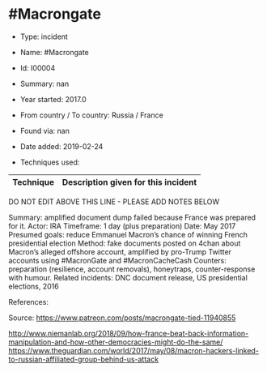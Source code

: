 # #Macrongate

* Type: incident

* Name: #Macrongate

* Id: I00004

* Summary: nan

* Year started: 2017.0

* From country / To country: Russia / France

* Found via: nan

* Date added: 2019-02-24

* Techniques used: 

| Technique | Description given for this incident |
| --------- | ------------------------- |

DO NOT EDIT ABOVE THIS LINE - PLEASE ADD NOTES BELOW

Summary: amplified document dump failed because France was prepared for it.
Actor: IRA
Timeframe: 1 day (plus preparation)
Date: May 2017
Presumed goals: reduce Emmanuel Macron’s chance of winning French presidential election
Method:
fake documents posted on 4chan about Macron’s alleged offshore account, 
amplified by pro-Trump Twitter accounts using #MacronGate and #MacronCacheCash
Counters: 
preparation (resilience, account removals), 
honeytraps, 
counter-response with humour.
Related incidents:
DNC document release, US presidential elections, 2016


References:


Source: https://www.patreon.com/posts/macrongate-tied-11940855 

http://www.niemanlab.org/2018/09/how-france-beat-back-information-manipulation-and-how-other-democracies-might-do-the-same/
https://www.theguardian.com/world/2017/may/08/macron-hackers-linked-to-russian-affiliated-group-behind-us-attack 
